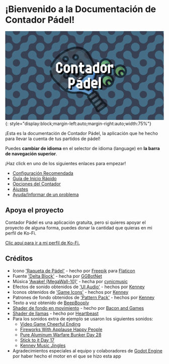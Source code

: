 # ¡Bienvenido a la Documentación de Contador Pádel!

![Padel Counter](./assets/padelcountertitle.png "Padel Counter"){: style="display:block;margin-left:auto;margin-right:auto;width:75%"}

¡Esta es la documentación de Contador Pádel, la aplicación que he hecho para llevar la cuenta de tus partidos de pádel!

Puedes **cambiar de idioma** en el selector de idioma (language) en **la barra de navegación superior**.

¡Haz click en uno de los siguientes enlaces para empezar!

- [Configuración Recomendada](./setup.md)
- [Guía de Inicio Rápido](./quickstart.md)
- [Opciones del Contador](./counter/counter.md)
- [Ajustes](./settings/index.md)
- [Ayuda/Informar de un problema](./help.md)

## Apoya el proyecto

Contador Pádel es una aplicación gratuita, pero si quieres apoyar el proyecto de alguna forma, puedes donar la cantidad que quieras en mi perfil de Ko-Fi.

[Clic aquí para ir a mi perfil de Ko-Fi.](https://ko-fi.com/rabidrabid)

## Créditos

- Icono ['Raqueta de Pádel'](https://www.flaticon.es/iconos-gratis/raqueta-de-padel) - hecho por [Freepik](https://www.freepik.com/) para [Flaticon](https://www.flaticon.es/)
- Fuente ['Delta Block'](https://ggbot.itch.io/delta-block-font) - hecha por [GGBotNet](https://www.ggbot.net/)
- Música ['Awake! (MegaWall-10)'](https://opengameart.org/content/awake-megawall-10) - hecha por [cynicmusic](https://cynicmusic.com)
- Efectos de sonido obtenidos de ['UI Audio'](https://kenney.nl/assets/ui-audio) - hechos por [Kenney](https://kenney.nl/)
- Iconos obtenidos de ['Game Icons'](https://kenney.nl/assets/game-icons) - hechos por [Kenney](https://kenney.nl/)
- Patrones de fondo obtenidos de ['Pattern Pack'](https://kenney.nl/assets/pattern-pack) - hechos por [Kenney](https://kenney.nl/)
- Texto a voz obtenido de [BeepBooply](https://beepbooply.com/)
- [Shader de fondo en movimiento](https://www.youtube.com/watch?v=cObwzagwgmA) - hecho por [Bacon and Games](https://www.youtube.com/@baconandgames)
- [Shader de llamas](https://www.youtube.com/watch?v=sCIr_58NN48) - hecho por [Heartbeast](https://www.youtube.com/@uheartbeast)
- Para los sonidos extra de ejemplo se usaron los siguientes sonidos:
  - [Video Game Cheerful Ending](https://opengameart.org/content/video-game-cheerful-ending)
  - [Fireworks With Applause Happy People](https://opengameart.org/content/fireworks-with-applause-happy-people)
  - [Pure Aluminum Warfare Bunker Day 28](https://opengameart.org/content/pure-aluminum-warfare-bunker-day-28)
  - [Stick to it Day 17](https://opengameart.org/content/stick-to-it-day-17)
  - [Kenney Music Jingles](https://kenney.nl/assets/music-jingles)
- Agradecimientos especiales al equipo y colaboradores de [Godot Engine](https://godotengine.org) por haber hecho el motor en el que se hizo esta app
